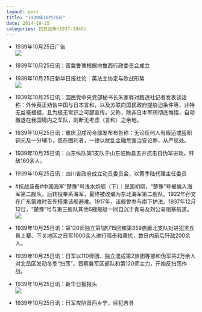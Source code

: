 ```yaml
---
layout: post
title: "1939年10月25日"
date: 2014-10-25
categories: 抗日战争(1937-1945)
---
```


<meta name="referrer" content="no-referrer" />

- 1939年10月25日广告 <br/><img src="https://ww1.sinaimg.cn/large/aca367d8jw1elnpxc4s4fj20ey0ijq52.jpg" />

- 1939年10月25日讯：晋冀鲁豫根据地鲁西行政委员会成立 

- 1939年10月25日新华日报社论：英法土协定与欧战形势 <br/><img src="https://ww4.sinaimg.cn/large/aca367d8jw1elno6zcg0nj21230h4dls.jpg" />

- 1939年10月25日讯：国民党中央党部秘书长朱家骅对路透社记者发表谈话称：外传英正劝告中国与日本言和，以及苏联向国民政府提胁迫条件等，非特无丝毫根据，且为极无常识之可鄙宣传。又称，除非日本军阀彻底悔悟，自动撤退在我国境内之军队，则断无考虑（言和）之余地。 

- 1939年10月25日讯：重庆卫戍司令部发布布告称：无论任何人有贩运或囤积铜元及一分辅币，意在图利者，一律以扰乱金融危害治安论罪，从严惩处。 

- 1939年10月25日讯：山东纵队第1支队于山东临朐县五井抗击日伪军进攻，歼敌160余人。 

- 1939年10月25日讯：四川省政府成立动员委员会，以黄季陆代理主任委员 

- #抗战装备#中国海军“楚豫”号浅水炮舰（下）：民国初期，“楚豫”号被编入海军第二舰队，后转投奉系海军，最终被改编为东北海军第二舰队。1922年孙文在广东蒙难时首先搭乘该舰避难。1917年，该舰曾参与南下护法。1937年12月12日，“楚豫”号与第三舰队其他6艘舰艇一同自沉于青岛及刘公岛阻塞航道。  <br/><img src="https://ww4.sinaimg.cn/large/aca367d8jw1eln69x1ffsj20a007j0t7.jpg" />

- 1939年10月25日讯：第120师独立第1旅715团和第359旅雁北支队对进犯灵丘县上寨、下关地区之日军1000余人进行阻击和袭扰，数日内前后歼敌200余人。 

- 1939年10月25日讯：日军以110师团、独立混成第2旅团等部和伪军共2万余人对北岳区发动冬季“扫荡”，晋察冀军区部队和第120师主力，开始反扫荡作战。 

- 1939年10月25日讯：新华日报报头 <br/><img src="https://ww2.sinaimg.cn/large/aca367d8jw1eln1nlfsp9j212108xtb4.jpg" />

- 1939年10月25日讯：日军攻陷晋西乡宁，续犯吉县 

